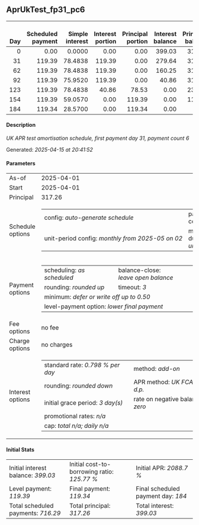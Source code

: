 <h2>AprUkTest_fp31_pc6</h2>
<table>
    <thead style="vertical-align: bottom;">
        <th style="text-align: right;">Day</th>
        <th style="text-align: right;">Scheduled payment</th>
        <th style="text-align: right;">Simple interest</th>
        <th style="text-align: right;">Interest portion</th>
        <th style="text-align: right;">Principal portion</th>
        <th style="text-align: right;">Interest balance</th>
        <th style="text-align: right;">Principal balance</th>
        <th style="text-align: right;">Total simple interest</th>
        <th style="text-align: right;">Total interest</th>
        <th style="text-align: right;">Total principal</th>
    </thead>
    <tr style="text-align: right;">
        <td class="ci00">0</td>
        <td class="ci01" style="white-space: nowrap;">0.00</td>
        <td class="ci02">0.0000</td>
        <td class="ci03">0.00</td>
        <td class="ci04">0.00</td>
        <td class="ci05">399.03</td>
        <td class="ci06">317.26</td>
        <td class="ci07">0.0000</td>
        <td class="ci08">0.00</td>
        <td class="ci09">0.00</td>
    </tr>
    <tr style="text-align: right;">
        <td class="ci00">31</td>
        <td class="ci01" style="white-space: nowrap;">119.39</td>
        <td class="ci02">78.4838</td>
        <td class="ci03">119.39</td>
        <td class="ci04">0.00</td>
        <td class="ci05">279.64</td>
        <td class="ci06">317.26</td>
        <td class="ci07">78.4838</td>
        <td class="ci08">119.39</td>
        <td class="ci09">0.00</td>
    </tr>
    <tr style="text-align: right;">
        <td class="ci00">62</td>
        <td class="ci01" style="white-space: nowrap;">119.39</td>
        <td class="ci02">78.4838</td>
        <td class="ci03">119.39</td>
        <td class="ci04">0.00</td>
        <td class="ci05">160.25</td>
        <td class="ci06">317.26</td>
        <td class="ci07">156.9676</td>
        <td class="ci08">238.78</td>
        <td class="ci09">0.00</td>
    </tr>
    <tr style="text-align: right;">
        <td class="ci00">92</td>
        <td class="ci01" style="white-space: nowrap;">119.39</td>
        <td class="ci02">75.9520</td>
        <td class="ci03">119.39</td>
        <td class="ci04">0.00</td>
        <td class="ci05">40.86</td>
        <td class="ci06">317.26</td>
        <td class="ci07">232.9196</td>
        <td class="ci08">358.17</td>
        <td class="ci09">0.00</td>
    </tr>
    <tr style="text-align: right;">
        <td class="ci00">123</td>
        <td class="ci01" style="white-space: nowrap;">119.39</td>
        <td class="ci02">78.4838</td>
        <td class="ci03">40.86</td>
        <td class="ci04">78.53</td>
        <td class="ci05">0.00</td>
        <td class="ci06">238.73</td>
        <td class="ci07">311.4034</td>
        <td class="ci08">399.03</td>
        <td class="ci09">78.53</td>
    </tr>
    <tr style="text-align: right;">
        <td class="ci00">154</td>
        <td class="ci01" style="white-space: nowrap;">119.39</td>
        <td class="ci02">59.0570</td>
        <td class="ci03">0.00</td>
        <td class="ci04">119.39</td>
        <td class="ci05">0.00</td>
        <td class="ci06">119.34</td>
        <td class="ci07">370.4604</td>
        <td class="ci08">399.03</td>
        <td class="ci09">197.92</td>
    </tr>
    <tr style="text-align: right;">
        <td class="ci00">184</td>
        <td class="ci01" style="white-space: nowrap;">119.34</td>
        <td class="ci02">28.5700</td>
        <td class="ci03">0.00</td>
        <td class="ci04">119.34</td>
        <td class="ci05">0.00</td>
        <td class="ci06">0.00</td>
        <td class="ci07">399.0304</td>
        <td class="ci08">399.03</td>
        <td class="ci09">317.26</td>
    </tr>
</table>
<h4>Description</h4>
<p><i>UK APR test amortisation schedule, first payment day 31, payment count 6</i></p>
<p>Generated: <i>2025-04-15 at 20:41:52</i></p>
<h4>Parameters</h4>
<table>
    <tr>
        <td>As-of</td>
        <td>2025-04-01</td>
    </tr>
    <tr>
        <td>Start</td>
        <td>2025-04-01</td>
    </tr>
    <tr>
        <td>Principal</td>
        <td>317.26</td>
    </tr>
    <tr>
        <td>Schedule options</td>
        <td>
            <table>
                <tr>
                    <td>config: <i>auto-generate schedule</i></td>
                    <td>payment count: <i>6</i></td>
                </tr>
                <tr>
                    <td style="white-space: nowrap;">unit-period config: <i>monthly from 2025-05 on 02</i></td>
                    <td>max duration: <i>unlimited</i></td>
                </tr>
            </table>
        </td>
    </tr>
    <tr>
        <td>Payment options</td>
        <td>
            <table>
                <tr>
                    <td>scheduling: <i>as scheduled</i></td>
                    <td>balance-close: <i>leave&nbsp;open&nbsp;balance</i></td>
                </tr>
                <tr>
                    <td>rounding: <i>rounded up</i></td>
                    <td>timeout: <i>3</i></td>
                </tr>
                <tr>
                    <td colspan='2'>minimum: <i>defer&nbsp;or&nbsp;write&nbsp;off&nbsp;up&nbsp;to&nbsp;0.50</i></td>
                </tr>
                <tr>
                    <td colspan='2'>level-payment option: <i>lower&nbsp;final&nbsp;payment</i></td>
                </tr>
            </table>
        </td>
    </tr>
    <tr>
        <td>Fee options</td>
        <td>no fee
        </td>
    </tr>
    <tr>
        <td>Charge options</td>
        <td>no charges
        </td>
    </tr>
    <tr>
        <td>Interest options</td>
        <td>
            <table>
                <tr>
                    <td>standard rate: <i>0.798 % per day</i></td>
                    <td>method: <i>add-on</i></td>
                </tr>
                <tr>
                    <td>rounding: <i>rounded down</i></td>
                    <td>APR method: <i>UK FCA to 1 d.p.</i></td>
                </tr>
                <tr>
                    <td>initial grace period: <i>3 day(s)</i></td>
                    <td>rate on negative balance: <i>zero</i></td>
                </tr>
                <tr>
                    <td colspan="2">promotional rates: <i><i>n/a</i></i></td>
                </tr>
                <tr>
                    <td colspan="2">cap: <i>total <i>n/a</i>; daily <i>n/a</i></td>
                </tr>
            </table>
        </td>
    </tr>
</table>
<h4>Initial Stats</h4>
<table>
    <tr>
        <td>Initial interest balance: <i>399.03</i></td>
        <td>Initial cost-to-borrowing ratio: <i>125.77 %</i></td>
        <td>Initial APR: <i>2088.7 %</i></td>
    </tr>
    <tr>
        <td>Level payment: <i>119.39</i></td>
        <td>Final payment: <i>119.34</i></td>
        <td>Final scheduled payment day: <i>184</i></td>
    </tr>
    <tr>
        <td>Total scheduled payments: <i>716.29</i></td>
        <td>Total principal: <i>317.26</i></td>
        <td>Total interest: <i>399.03</i></td>
    </tr>
</table>
